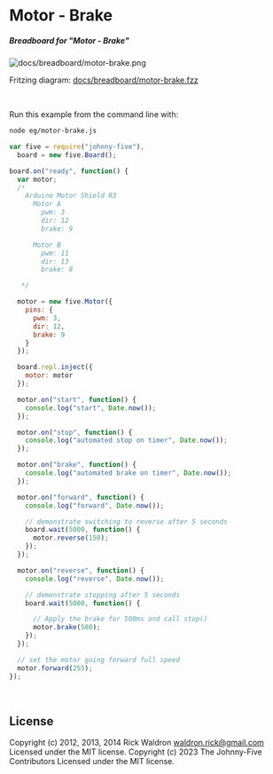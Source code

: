<!--remove-start-->

# Motor - Brake

<!--remove-end-->






##### Breadboard for "Motor - Brake"



![docs/breadboard/motor-brake.png](breadboard/motor-brake.png)<br>

Fritzing diagram: [docs/breadboard/motor-brake.fzz](breadboard/motor-brake.fzz)

&nbsp;




Run this example from the command line with:
```bash
node eg/motor-brake.js
```


```javascript
var five = require("johnny-five"),
  board = new five.Board();

board.on("ready", function() {
  var motor;
  /*
    Arduino Motor Shield R3
      Motor A
        pwm: 3
        dir: 12
        brake: 9

      Motor B
        pwm: 11
        dir: 13
        brake: 8

   */

  motor = new five.Motor({
    pins: {
      pwm: 3,
      dir: 12,
      brake: 9
    }
  });

  board.repl.inject({
    motor: motor
  });

  motor.on("start", function() {
    console.log("start", Date.now());
  });

  motor.on("stop", function() {
    console.log("automated stop on timer", Date.now());
  });

  motor.on("brake", function() {
    console.log("automated brake on timer", Date.now());
  });

  motor.on("forward", function() {
    console.log("forward", Date.now());

    // demonstrate switching to reverse after 5 seconds
    board.wait(5000, function() {
      motor.reverse(150);
    });
  });

  motor.on("reverse", function() {
    console.log("reverse", Date.now());

    // demonstrate stopping after 5 seconds
    board.wait(5000, function() {

      // Apply the brake for 500ms and call stop()
      motor.brake(500);
    });
  });

  // set the motor going forward full speed
  motor.forward(255);
});

```








&nbsp;

<!--remove-start-->

## License
Copyright (c) 2012, 2013, 2014 Rick Waldron <waldron.rick@gmail.com>
Licensed under the MIT license.
Copyright (c) 2023 The Johnny-Five Contributors
Licensed under the MIT license.

<!--remove-end-->
